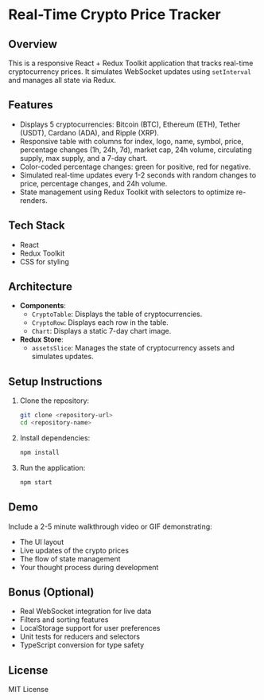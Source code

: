 # Real-Time Crypto Price Tracker

## Overview
This is a responsive React + Redux Toolkit application that tracks real-time cryptocurrency prices. It simulates WebSocket updates using `setInterval` and manages all state via Redux.

## Features
- Displays 5 cryptocurrencies: Bitcoin (BTC), Ethereum (ETH), Tether (USDT), Cardano (ADA), and Ripple (XRP).
- Responsive table with columns for index, logo, name, symbol, price, percentage changes (1h, 24h, 7d), market cap, 24h volume, circulating supply, max supply, and a 7-day chart.
- Color-coded percentage changes: green for positive, red for negative.
- Simulated real-time updates every 1-2 seconds with random changes to price, percentage changes, and 24h volume.
- State management using Redux Toolkit with selectors to optimize re-renders.

## Tech Stack
- React
- Redux Toolkit
- CSS for styling

## Architecture
- **Components**:
  - `CryptoTable`: Displays the table of cryptocurrencies.
  - `CryptoRow`: Displays each row in the table.
  - `Chart`: Displays a static 7-day chart image.
- **Redux Store**:
  - `assetsSlice`: Manages the state of cryptocurrency assets and simulates updates.

## Setup Instructions

1. Clone the repository:
   ```bash
   git clone <repository-url>
   cd <repository-name>
   ```

2. Install dependencies:
   ```bash
   npm install
   ```

3. Run the application:
   ```bash
   npm start
   ```

## Demo
Include a 2-5 minute walkthrough video or GIF demonstrating:
- The UI layout
- Live updates of the crypto prices
- The flow of state management
- Your thought process during development

## Bonus (Optional)
- Real WebSocket integration for live data
- Filters and sorting features
- LocalStorage support for user preferences
- Unit tests for reducers and selectors
- TypeScript conversion for type safety

## License
MIT License
